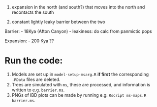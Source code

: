 1.  expansion in the north (and south?) that moves into the north and recontacts the south

2.  constant lightly leaky barrier between the two


Barrier:
    - 18Kya  (Afton Canyon)
    - leakiness: do calc from panmictic pops

Expansion:
    - 200 Kya ??


# Run the code:

1.  Models are set up in `model-setup-msarg.R` **if first** the corresponding `.RData` files are deleted.
2.  Trees are simulated with `ms`, these are processed, and information is written to e.g. `barrier.ms`.
3.  PNGs of IBD plots can be made by running e.g. `Rscript ms-maps.R barrier.ms`.
